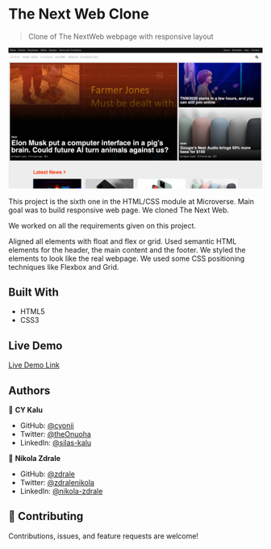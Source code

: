 # The Next Web Clone

> Clone of The NextWeb webpage with responsive layout

![screenshot](images/screenshot.png)

This project is the sixth one in the HTML/CSS module at Microverse. Main goal was to build responsive web page. We cloned The Next Web.

We worked on all the requirements given on this project.

Aligned all elements with float and flex or grid.
Used semantic HTML elements for the header, the main content and the footer.
We styled the elements to look like the real webpage.
We used some CSS positioning techniques like Flexbox and Grid.
## Built With

- HTML5
- CSS3

## Live Demo

[Live Demo Link](https://raw.githack.com/zdrale/Responsive-Web-Page/master/index.html)

## Authors

👤 **CY Kalu**

- GitHub: [@cyonii ](https://github.com/cyonii )
- Twitter: [@theOnuoha](https://twitter.com/theOnuoha)
- LinkedIn: [@silas-kalu](https://www.linkedin.com/in/silas-kalu-2a9a13199/ )

👤 **Nikola Zdrale**

- GitHub: [@zdrale](https://github.com/zdrale)
- Twitter: [@zdralenikola](https://twitter.com/zdralenikola)
- LinkedIn: [@nikola-zdrale](https://www.linkedin.com/in/nikola-zdrale/)

## 🤝 Contributing

Contributions, issues, and feature requests are welcome!
